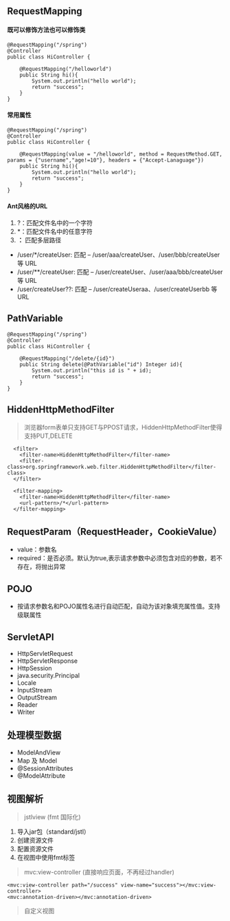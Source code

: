 
## RequestMapping
#### 既可以修饰方法也可以修饰类
```
@RequestMapping("/spring")
@Controller
public class HiController {

    @RequestMapping("/helloworld")
    public String hi(){
        System.out.println("hello world");
        return "success";
    }
}
```
#### 常用属性
```
@RequestMapping("/spring")
@Controller
public class HiController {

    @RequestMapping(value = "/helloworld", method = RequestMethod.GET, params = {"username","age!=10"}, headers = {"Accept-Lanaguage"})
    public String hi(){
        System.out.println("hello world");
        return "success";
    }
}
```
#### Ant风格的URL
1. ?：匹配文件名中的一个字符
2. *：匹配文件名中的任意字符
3. **：** 匹配多层路径

- /user/*/createUser: 匹配 – /user/aaa/createUser、/user/bbb/createUser 等 URL
- /user/**/createUser: 匹配 – /user/createUser、/user/aaa/bbb/createUser 等 URL
- /user/createUser??: 匹配 – /user/createUseraa、/user/createUserbb 等 URL

## PathVariable
```
@RequestMapping("/spring")
@Controller
public class HiController {

    @RequestMapping("/delete/{id}")
    public String delete(@PathVariable("id") Integer id){
        System.out.println("this id is " + id);
        return "success";
    }
}
```

## HiddenHttpMethodFilter
> 浏览器form表单只支持GET与PPOST请求，HiddenHttpMethodFilter使得支持PUT,DELETE
```
  <filter>
    <filter-name>HiddenHttpMethodFilter</filter-name>
    <filter-class>org.springframework.web.filter.HiddenHttpMethodFilter</filter-class>
  </filter>

  <filter-mapping>
    <filter-name>HiddenHttpMethodFilter</filter-name>
    <url-pattern>/*</url-pattern>
  </filter-mapping>
```

## RequestParam（RequestHeader，CookieValue）
- value：参数名
- required：是否必须。默认为true,表示请求参数中必须包含对应的参数，若不存在，将抛出异常

## POJO
- 按请求参数名和POJO属性名进行自动匹配，自动为该对象填充属性值。支持级联属性

## ServletAPI
- HttpServletRequest
- HttpServletResponse
- HttpSession
- java.security.Principal
- Locale
- InputStream
- OutputStream
- Reader
- Writer

## 处理模型数据
- ModelAndView
- Map 及 Model
- @SessionAttributes
- @ModelAttribute

## 视图解析
>jstlview (fmt 国际化)

1. 导入jar包（standard/jstl）
2. 创建资源文件
3. 配置资源文件
4. 在视图中使用fmt标签

>mvc:view-controller (直接响应页面，不再经过handler)
```
<mvc:view-controller path="/success" view-name="success"></mvc:view-controller>
<mvc:annotation-driven></mvc:annotation-driven>
```
>自定义视图